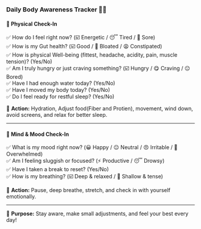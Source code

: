 ### **Daily Body Awareness Tracker** 📝✨  

#### **🌿 Physical Check-In**  
✅ How do I feel right now? (☑️ Energetic / 😴 Tired / 🤕 Sore)  
✅ How is my Gut health? (☑️ Good / 🤨 Bloated / 😩 Constipated)  
✅ How is physical Well-being (fittest, headache, acidity, pain, muscle tension)? (Yes/No)  
✅ Am I truly hungry or just craving something? (☑️ Hungry / 😋 Craving / 😐 Bored)  
✅ Have I had enough water today? (Yes/No)  
✅ Have I moved my body today? (Yes/No)  
✅ Do I feel ready for restful sleep? (Yes/No)  

📌 **Action:** Hydration, Adjust food(Fiber and Protien), movement, wind down, avoid screens, and relax for better sleep.  

---

#### **🧠 Mind & Mood Check-In**  
✅ What is my mood right now? (😀 Happy / 😐 Neutral / 😠 Irritable / 🤯 Overwhelmed)  
✅ Am I feeling sluggish or focused? (⚡ Productive / 😴 Drowsy)  
✅ Have I taken a break to reset? (Yes/No)  
✅ How is my breathing? (☑️ Deep & relaxed / 😤 Shallow & tense)  

📌 **Action:** Pause, deep breathe, stretch, and check in with yourself emotionally.

---

🚀 **Purpose:** Stay aware, make small adjustments, and feel your best every day!  
